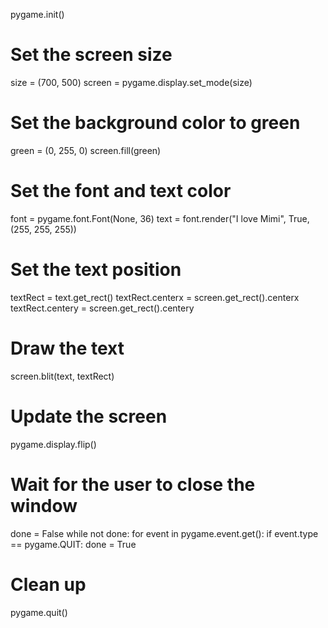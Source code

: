 pygame.init()

# Set the screen size
size = (700, 500)
screen = pygame.display.set_mode(size)

# Set the background color to green
green = (0, 255, 0)
screen.fill(green)

# Set the font and text color
font = pygame.font.Font(None, 36)
text = font.render("I love Mimi", True, (255, 255, 255))

# Set the text position
textRect = text.get_rect()
textRect.centerx = screen.get_rect().centerx
textRect.centery = screen.get_rect().centery

# Draw the text
screen.blit(text, textRect)

# Update the screen
pygame.display.flip()

# Wait for the user to close the window
done = False
while not done:
    for event in pygame.event.get():
        if event.type == pygame.QUIT:
            done = True

# Clean up
pygame.quit()
